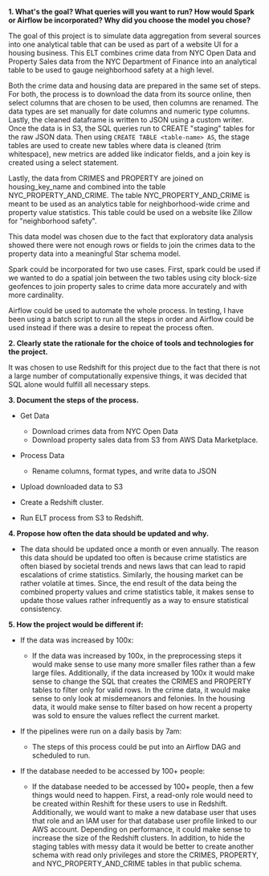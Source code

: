 **1. What's the goal? What queries will you want to run? How would Spark or Airflow be incorporated? Why did you choose the model you chose?**

The goal of this project is to simulate data aggregation from several sources into one analytical table that can be used as part of a website UI for a housing business. This ELT combines crime data from NYC Open Data and Property Sales data from the NYC Department of Finance into an analytical table to be used to gauge neighborhood safety at a high level.

Both the crime data and housing data are prepared in the same set of steps. For both, the process is to download the data from its source online, then select columns that are chosen to be used, then columns are renamed. The data types are set manually for date columns and numeric type columns. Lastly, the cleaned dataframe is written to JSON using a custom writer. Once the data is in S3, the SQL queries run to CREATE "staging" tables for the raw JSON data. Then using `CREATE TABLE <table-name> AS`, the stage tables are used to create new tables where data is cleaned (trim whitespace), new metrics are added like indicator fields, and a join key is created using a select statement.

Lastly, the data from CRIMES and PROPERTY are joined on housing_key_name and combined into the table NYC_PROPERTY_AND_CRIME. The table NYC_PROPERTY_AND_CRIME is meant to be used as an analytics table for neighborhood-wide crime and property value statistics. This table could be used on a website like Zillow for "neighborhood safety".

This data model was chosen due to the fact that exploratory data analysis showed there were not enough rows or fields to join the crimes data to the property data into a meaningful Star schema model. 


Spark could be incorporated for two use cases. First, spark could be used if we wanted to do a spatial join between the two tables using city block-size geofences to join property sales to crime data more accurately and with more cardinality.

Airflow could be used to automate the whole process. In testing, I have been using a batch script to run all the steps in order and Airflow could be used instead if there was a desire to repeat the process often.

**2. Clearly state the rationale for the choice of tools and technologies for the project.**

It was chosen to use Redshift for this project due to the fact that there is not a large number of computationally expensive things, it was decided that SQL alone would fulfill all necessary steps. 

**3. Document the steps of the process.**

- Get Data
    - Download crimes data from NYC Open Data
    - Download property sales data from S3 from AWS Data Marketplace.

- Process Data
     - Rename columns, format types, and write data to JSON

- Upload downloaded data to S3

- Create a Redshift cluster.

- Run ELT process from S3 to Redshift.

**4. Propose how often the data should be updated and why.**

- The data should be updated once a month or even annually. The reason this data should be updated too often is because crime statistics are often biased by societal trends and news laws that can lead to rapid escalations of crime statistics. Similarly, the housing market can be rather volatile at times. Since, the end result of the data being the combined property values and crime statistics table, it makes sense to update those values rather infrequently as a way to ensure statistical consistency. 


**5. How the project would be different if:**
 - If the data was increased by 100x:
    - If the data was increased by 100x, in the preprocessing steps it would make sense to use many more smaller files rather than a few large files. Additionally, if the data increased by 100x it would make sense to change the SQL that creates the CRIMES and PROPERTY tables to filter only for valid rows. In the crime data, it would make sense to only look at misdemeanors and felonies. In the housing data, it would make sense to filter based on how recent a property was sold to ensure the values reflect the current market.

 - If the pipelines were run on a daily basis by 7am:
    - The steps of this process could be put into an Airflow DAG and scheduled to run.

 - If the database needed to be accessed by 100+ people:
    - If the database needed to be accessed by 100+ people, then a few things would need to happen. First, a read-only role would need to be created within Reshift for these users to use in Redshift. Additionally, we would want to make a new database user that uses that role and an IAM user for that database user profile linked to our AWS account. Depending on performance, it could make sense to increase the size of the Redshift clusters. In addition, to hide the staging tables with messy data it would be better to create another schema with read only privileges and store the CRIMES, PROPERTY, and NYC_PROPERTY_AND_CRIME tables in that public schema.
